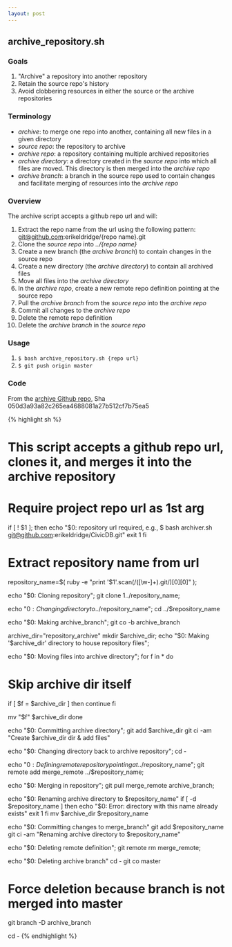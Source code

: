 ```yaml
---
layout: post
---
```


## archive_repository.sh

### Goals

1. "Archive" a repository into another repository
2. Retain the source repo's history
3. Avoid clobbering resources in either the source or the archive repositories

### Terminology

* *archive*: to merge one repo into another, containing all new files in a given directory
* *source repo*: the repository to archive
* *archive repo*: a repository containing multiple archived repositories
* *archive directory*: a directory created in the _source repo_ into which all files are moved. This directory is then merged into the _archive repo_
* *archive branch*: a branch in the source repo used to contain changes and facilitate merging of resources into the _archive repo_

### Overview

The archive script accepts a github repo url and will:

1. Extract the repo name from the url using the following pattern: git@github.com:erikeldridge/{repo name}.git
1. Clone the _source repo_ into _../{repo name}_
1. Create a new branch (the _archive branch_) to contain changes in the source repo
1. Create a new directory (the _archive directory_) to contain all archived files
1. Move all files into the _archive directory_
1. In the _archive repo_, create a new remote repo definition pointing at the source repo
1. Pull the _archive branch_ from the _source repo_ into the _archive repo_
1. Commit all changes to the _archive repo_
1. Delete the remote repo definition
1. Delete the _archive branch_ in the _source repo_

### Usage

1. `$ bash archive_repository.sh {repo url}`
1. `$ git push origin master`

### Code

From the [archive Github repo](https://github.com/erikeldridge/archive/), Sha 050d3a93a82c265ea4688081a27b512cf7b75ea5

{% highlight sh %}
# This script accepts a github repo url, clones it, and merges it into the archive repository

# Require project repo url as 1st arg
if [ ! $1 ]; then
  echo "$0: repository url required, e.g., $ bash archiver.sh git@github.com:erikeldridge/CivicDB.git"
  exit 1
fi

# Extract repository name from url
repository_name=$( ruby -e "print '$1'.scan(/([\w-]+)\.git/)[0][0]" );

echo "$0: Cloning repository";
git clone $1 ../$repository_name;

echo "$0: Changing directory to ../$repository_name";
cd ../$repository_name

echo "$0: Making archive_branch";
git co -b archive_branch

archive_dir="repository_archive"
mkdir $archive_dir;
echo "$0: Making '$archive_dir' directory to house repository files";

echo "$0: Moving files into archive directory";
for f in *
do

  # Skip archive dir itself
  if [ $f = $archive_dir ]
  then
    continue
  fi

  mv "$f" $archive_dir
done

echo "$0: Committing archive directory";
git add $archive_dir
git ci -am "Create $archive_dir dir & add files"

echo "$0: Changing directory back to archive repository";
cd -

echo "$0: Defining remote repository pointing at ../$repository_name";
git remote add merge_remote ../$repository_name;

echo "$0: Merging in repository";
git pull merge_remote archive_branch;

echo "$0: Renaming archive directory to $repository_name"
if [ -d $repository_name ]
  then
  echo "$0: Error: directory with this name already exists"
  exit 1
fi
mv $archive_dir $repository_name

echo "$0: Committing changes to merge_branch"
git add $repository_name
git ci -am "Renaming archive directory to $repository_name"

echo "$0: Deleting remote definition";
git remote rm merge_remote;

echo "$0: Deleting archive branch"
cd -
git co master

# Force deletion because branch is not merged into master
git branch -D archive_branch

cd -
{% endhighlight %}

